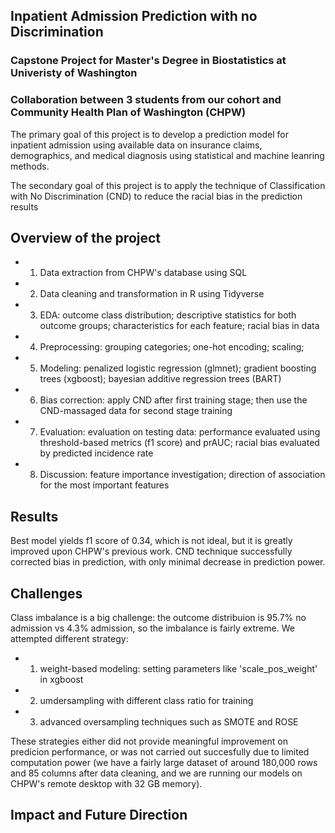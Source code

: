 ## Inpatient Admission Prediction with no Discrimination
### Capstone Project for Master's Degree in Biostatistics at Univeristy of Washington
### Collaboration between 3 students from our cohort and Community Health Plan of Washington (CHPW)

The primary goal of this project is to develop a prediction model for inpatient admission using available data on insurance claims, demographics, and medical diagnosis using statistical and machine leanring methods.

The secondary goal of this project is to apply the technique of Classification with No Discrimination (CND) to reduce the racial bias in the prediction results

## Overview of the project

- 1. Data extraction from CHPW's database using SQL
- 2. Data cleaning and transformation in R using Tidyverse
- 3. EDA: outcome class distribution; descriptive statistics for both outcome groups; characteristics for each feature; racial bias in data
- 4. Preprocessing: grouping categories; one-hot encoding; scaling;
- 5. Modeling: penalized logistic regression (glmnet); gradient boosting trees (xgboost); bayesian additive regression trees (BART)
- 6. Bias correction: apply CND after first training stage; then use the CND-massaged data for second stage training
- 7. Evaluation: evaluation on testing data: performance evaluated using threshold-based metrics (f1 score) and prAUC; racial bias evaluated by predicted incidence rate
- 8. Discussion: feature importance investigation; direction of association for the most important features

## Results

Best model yields f1 score of 0.34, which is not ideal, but it is greatly improved upon CHPW's previous work.
CND technique successfully corrected bias in prediction, with only minimal decrease in prediction power.

## Challenges

Class imbalance is a big challenge: the outcome distribuion is 95.7% no admission vs 4.3% admission, so the imbalance is fairly extreme.
We attempted different strategy: 
- 1. weight-based modeling: setting parameters like 'scale_pos_weight' in xgboost
- 2. umdersampling with different class ratio for training
- 3. advanced oversampling techniques such as SMOTE and ROSE

These strategies either did not provide meaningful improvement on predicion performance, or was not carried out succesfully due to limited computation power (we have a fairly large dataset of around 180,000 rows and 85 columns after data cleaning, and we are running our models on CHPW's remote desktop with 32 GB memory).

## Impact and Future Direction
